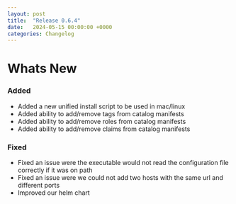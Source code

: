 ```yaml
---
layout: post
title:  "Release 0.6.4"
date:   2024-05-15 00:00:00 +0000
categories: Changelog
---
```


# Whats New

### Added

- Added a new unified install script to be used  in mac/linux
- Added ability to add/remove tags from catalog manifests
- Added ability to add/remove roles from catalog manifests
- Added ability to add/remove claims from catalog manifests

### Fixed

- Fixed an issue were the executable would not read the configuration file
  correctly if it was on path
- Fixed an issue were we could not add two hosts with the same url and different
  ports
- Improved our helm chart


